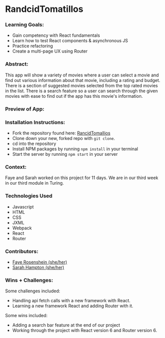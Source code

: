 # RandcidTomatillos

### Learning Goals:
- Gain competency with React fundamentals
- Learn how to test React components & asynchronous JS
- Practice refactoring
- Create a multi-page UX using Router

### Abstract:

This app will show a variety of movies where a user can select a movie and find out various information about that movie, including a rating and budget. There is a section of suggested movies selected from the top rated movies in the list. There is a search feature so a user can search through the given movies with ease to find out if the app has this movie's information.

### Preview of App:

### Installation Instructions:
- Fork the repository found here: [RancidTomallios](https://github.com/FayeRosenshein/rancidTomatillos) 
- Clone down your new, forked repo with `git clone`. 
- cd into the repository
- Install NPM packages by running `npm install` in your terminal
- Start the server by running `npm start` in your server  

### Context:
Faye and Sarah worked on this project for 11 days. We are in our third week in our third module in Turing.

### Technologies Used
- Javascript
- HTML
- CSS 
- JXML
- Webpack
- React
- Router

### Contributors:
- [Faye Rosenshein (she/her)](https://www.linkedin.com/in/faye-rosenshein-8ba421242/) 
- [Sarah Hampton (she/her)](https://www.linkedin.com/in/sarah-gwyn-hampton/)

### Wins + Challenges:
Some challenges included: 
- Handling api fetch calls with a new framework with React.
- Learning a new framework React and adding Router with it.

Some wins included:
- Adding a search bar feature at the end of our project
- Working through the project with React version 6 and Router version 6.

<!-- # FitLit

### Preview of App:

![ezgif com-gif-maker (3)](https://user-images.githubusercontent.com/113728354/211416747-be803b67-56af-4163-9578-84e45594eb17.gif)

 -->
